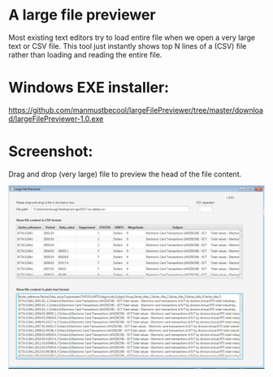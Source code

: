 # A large file previewer 

Most existing text editors try to load entire file when we open a very large text or CSV file.
This tool just instantly shows top N lines of a (CSV) file rather than loading and reading the entire file.

# Windows EXE installer:

https://github.com/manmustbecool/largeFilePreviewer/tree/master/download/largeFilePreviewer-1.0.exe




# Screenshot:

Drag and drop (very large) file to preview the head of the file content.

![alt text](https://github.com/manmustbecool/largeFilePreviewer/blob/master/screenshot.png)
